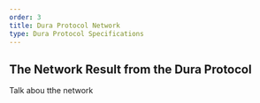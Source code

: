 ```yaml
---
order: 3
title: Dura Protocol Network
type: Dura Protocol Specifications
---
```


## The Network Result from the Dura Protocol

Talk abou tthe network
